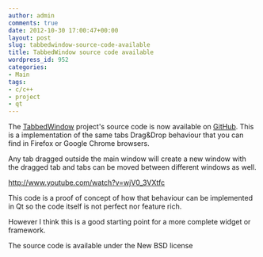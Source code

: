 ```yaml
---
author: admin
comments: true
date: 2012-10-30 17:00:47+00:00
layout: post
slug: tabbedwindow-source-code-available
title: TabbedWindow source code available
wordpress_id: 952
categories:
- Main
tags:
- c/c++
- project
- qt
---
```


The [TabbedWindow](https://github.com/expobrain/tabbedwindow-qt) project's source code is now available on [GitHub](http://github.com/). This is a implementation of the same tabs Drag&Drop behaviour that you can find in Firefox or Google Chrome browsers.

<!-- more -->

Any tab dragged outside the main window will create a new window with the dragged tab and tabs can be moved between different windows as well.

http://www.youtube.com/watch?v=wjV0_3VXtfc

This code is a proof of concept of how that behaviour can be implemented in Qt so the code itself is not perfect nor feature rich.

However I think this is a good starting point for a more complete widget or framework.

The source code is available under the New BSD license
